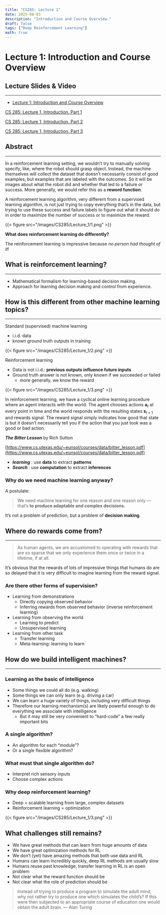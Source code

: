```yaml
---
title: "CS285: Lecture 1"
date: 2025-08-03
description: "Introduction and Course Overview."
draft: false
tags: ["Deep Reinforcement Learning"]
math: true
---
```


# Lecture 1: Introduction and Course Overview

## Lecture Slides & Video

---

- [Lecture 1: Introduction and Course Overview](https://rail.eecs.berkeley.edu/deeprlcourse/deeprlcourse/static/slides/lec-1.pdf)

[CS 285: Lecture 1, Introduction. Part 1](https://www.youtube.com/watch?v=SupFHGbytvA&list=PL_iWQOsE6TfVYGEGiAOMaOzzv41Jfm_Ps&index=1)

[CS 285: Lecture 1, Introduction. Part 2](https://www.youtube.com/watch?v=BYh36cb92JQ&list=PL_iWQOsE6TfVYGEGiAOMaOzzv41Jfm_Ps&index=2)

[CS 285: Lecture 1, Introduction. Part 3](https://www.youtube.com/watch?v=Ufww5pzc_N0&list=PL_iWQOsE6TfVYGEGiAOMaOzzv41Jfm_Ps&index=3)

## Abstract

---

In a reinforcement learning setting, we wouldn’t try to manually solving specify, like, where the robot should grasp object. Instead, the machine themselves will collect the dataset that doesn’t necessarily consist of good examples, but examples that are labeled with the outcomes. So it will be images about what the robot did and whether that led to a failure or success. More generally, we would refer this as a **reword function**.

A reinforcement learning algorithm, very different from a supervised learning algorithm, is not just trying to copy everything that’s in the data, but trying to use these success and failure labels to figure out what it should do in order to maximize the number of success or to maximize the reward.

{{< figure src="/images/CS285/Lecture_1/1.png" >}}

**What does reinforcement learning do differently?**

The reinforcement learning is impressive because *no person had thought of it*!

## What is reinforcement learning?

---

- Mathematical formalism for learning-based decision making.
- Approach for learning decision making and control from experience.

## How is this different from other machine learning topics?

---

Standard (supervised) machine learning

- i.i.d. data
- known ground truth outputs in training

{{< figure src="/images/CS285/Lecture_1/2.png" >}}

Reinforcement learning

- Data is not i.i.d.: **previous outputs influence future inputs**
- Ground truth answer is not known, only known if we succeeded or failed
    - more generally, we know the reward

{{< figure src="/images/CS285/Lecture_1/3.png" >}}

In reinforcement learning, we have a cyclical online learning procedure where an agent interacts with the world. The agent chooses actions $\mathbf{a}_t$ at every  point in time and the world responds with the resulting states $\mathbf{s}_{t+1}$ and rewards signal. The reward signal  simply indicates how good that state is but it doesn’t necessarily tell you if the action that you just took was a good or bad action.

***The Bitter Lesson*** by Rich Sutton

[https://www.cs.utexas.edu/~eunsol/courses/data/bitter_lesson.pdf](https://www.cs.utexas.edu/~eunsol/courses/data/bitter_lesson.pdf)

- ***learning*** : use **data** to extract **patterns**
- ***Search*** : use **computation** to extract **inferences**

### Why do we need machine learning anyway?

A postulate: 

> We need machine learning for one reason and one reason only — that’s **to produce adaptable and complex decisions.**
> 

It’s not a problem of prediction, but a problem of **decision making**.

## Where do rewards come from?

---

> As human agents, we are accustomed to operating with rewards that are so sparse that we only experience them once or twice in a lifetime, if at all.
> 

It’s obvious that the rewards of lots of impressive things that humans do are so delayed that it is very difficult to imagine learning from the reward signal.

### Are there other forms of supervision?

- Learning from demonstrations
    - Directly copying observed behavior
    - Inferring rewards from observed behavior (inverse reinforcement learning)
- Learning from observing the world
    - Learning to predict
    - Unsupervised learning
- Learning from other task
    - Transfer learning
    - Meta-learning: learning to learn

## How do we build intelligent machines?

---

### Learning as the basic of intelligence

- Some things we could all do (e.g. walking)
- Some things we can only learn (e.g. driving a car)
- We can learn a huge variety of things, including very difficult things
- Therefore our learning mechanism(s) are likely powerful enough to do everything we associate with intelligence
    - But it may still be very convenient to “hard-code” a few really important bits

### A single algorithm?

- An algorithm for each “module”?
- Or a single flexible algorithm?

### What must that single algorithm do?

- Interpret rich sensory inputs
- Choose complex actions

### Why deep reinforcement learning?

- Deep = scalable learning from large, complex datasets
- Reinforcement learning = optimization

{{< figure src="/images/CS285/Lecture_1/3.png" >}}

## What challenges still remains?

- We have great methods that can learn from huge amounts of data
- We have great optimization methods for RL
- We don’t (yet) have amazing methods that both use data and RL
- Humans can learn incredibly quickly, deep RL methods are usually slow
- Humans reuse past knowledge, transfer learning in RL is an open problem
- Not clear what the reward function should be
- Not clear what the role of prediction should be

> Instead of trying to produce a program to simulate the adult mind, why not rather try to produce one which simulates the child’s? If this were then subjected to an appropriate course of education one would obtain the adult brain. — Alan Turing
>